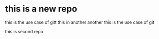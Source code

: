 # this is a new repo

this is the use case of gitt
this in another
another
this is the use case of git

this is second repo



